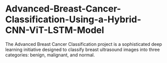 # Advanced-Breast-Cancer-Classification-Using-a-Hybrid-CNN-ViT-LSTM-Model
The Advanced Breast Cancer Classification project is a sophisticated deep learning initiative designed to classify breast ultrasound images into three categories: benign, malignant, and normal.
